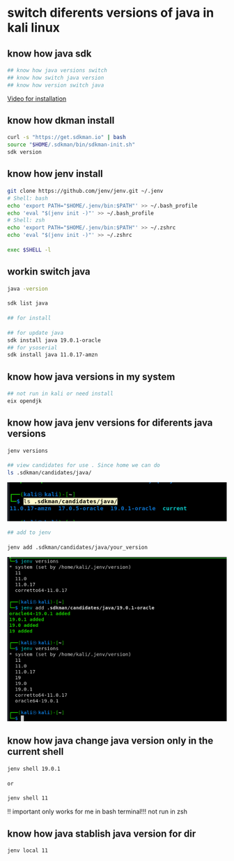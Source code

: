 # switch diferents versions of java in kali linux

## know how java sdk
```bash
## know how java versions switch
## know how switch java version
## know how version switch java
```

[Video for installation](https://www.youtube.com/watch?v=uag_JeVg15s&ab_channel=V%C3%ADctorOrozco)

## know how dkman install

```bash
curl -s "https://get.sdkman.io" | bash
source "$HOME/.sdkman/bin/sdkman-init.sh"
sdk version
```

## know how jenv install

```bash
git clone https://github.com/jenv/jenv.git ~/.jenv
# Shell: bash
echo 'export PATH="$HOME/.jenv/bin:$PATH"' >> ~/.bash_profile
echo 'eval "$(jenv init -)"' >> ~/.bash_profile
# Shell: zsh
echo 'export PATH="$HOME/.jenv/bin:$PATH"' >> ~/.zshrc
echo 'eval "$(jenv init -)"' >> ~/.zshrc

exec $SHELL -l
```

## workin switch java

```bash
java -version

sdk list java

## for install 

## for update java
sdk install java 19.0.1-oracle 
## for ysoserial
sdk install java 11.0.17-amzn
```


## know how java versions in my system

```bash
## not run in kali or need install
eix opendjk
```

## know how java jenv versions for diferents java versions

```bash
jenv versions

## view candidates for use . Since home we can do
ls .sdkman/candidates/java/
```
![](assets/2023-01-05-06-18-37.png)

```bash
## add to jenv

jenv add .sdkman/candidates/java/your_version

```

![](assets/2023-01-05-06-20-26.png)

## know how java change java version only in the current shell

```bash
jenv shell 19.0.1

or

jenv shell 11

```
!! important only works for me in bash terminal!!! not run in zsh

## know how java stablish java version for dir

```bash
jenv local 11
```


